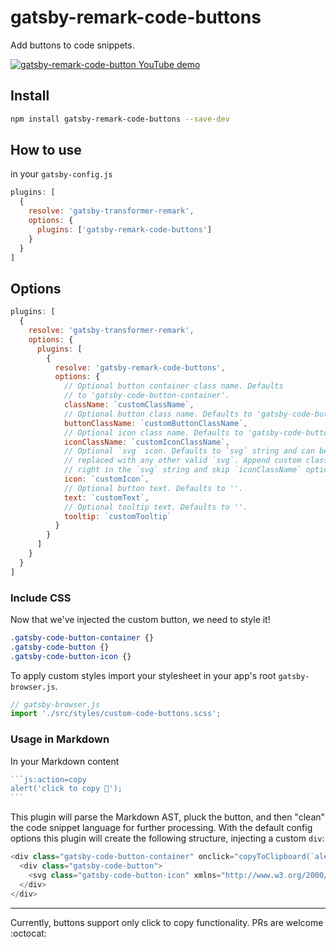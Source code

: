 # gatsby-remark-code-buttons

Add buttons to code snippets.

[![gatsby-remark-code-button YouTube demo](https://media.giphy.com/media/eEMnpEBTmosYC5kCzp/giphy.gif)](https://www.youtube.com/watch?v=KXuPgSQRwQY "gatsby-remark-code-button YouTube demo")

## Install

```bash
npm install gatsby-remark-code-buttons --save-dev
```

## How to use

in your `gatsby-config.js`

```js
plugins: [
  {
    resolve: 'gatsby-transformer-remark',
    options: {
      plugins: ['gatsby-remark-code-buttons']
    }
  }
]
```

## Options

```js
plugins: [
  {
    resolve: 'gatsby-transformer-remark',
    options: {
      plugins: [
        {
          resolve: 'gatsby-remark-code-buttons',
          options: {
            // Optional button container class name. Defaults
            // to 'gatsby-code-button-container'.
            className: `customClassName`,
            // Optional button class name. Defaults to 'gatsby-code-button'.
            buttonClassName: `customButtonClassName`,
            // Optional icon class name. Defaults to 'gatsby-code-button-icon'.
            iconClassName: `customIconClassName`,
            // Optional `svg` icon. Defaults to `svg` string and can be
            // replaced with any other valid `svg`. Append custom classes
            // right in the `svg` string and skip `iconClassName` option.
            icon: `customIcon`,
            // Optional button text. Defaults to ''.
            text: `customText`,
            // Optional tooltip text. Defaults to ''.
            tooltip: `customTooltip`
          }
        }
      ]
    }
  }
]
```

### Include CSS

Now that we've injected the custom button, we need to style it!

```css
.gatsby-code-button-container {}
.gatsby-code-button {}
.gatsby-code-button-icon {}
```

To apply custom styles import your stylesheet in your app's root `gatsby-browser.js`.

```js
// gatsby-browser.js
import './src/styles/custom-code-buttons.scss';
```

### Usage in Markdown

In your Markdown content

``````js
```js:action=copy
alert('click to copy 💾');
```
``````

This plugin will parse the Markdown AST, pluck the button, and then "clean" the code snippet language for further processing. With the default config options this plugin will create the following structure, injecting a custom `div`:

```js
<div class="gatsby-code-button-container" onclick="copyToClipboard(`alert('how cool is this');`)">
  <div class="gatsby-code-button">
    <svg class="gatsby-code-button-icon" xmlns="http://www.w3.org/2000/svg" viewBox="0 0 24 24">...</svg>
  </div>
</div>
```

---

Currently, buttons support only click to copy functionality.
PRs are welcome :octocat:
